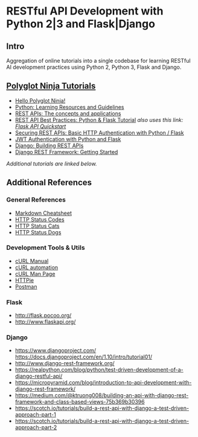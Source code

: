 # RESTful API Development with Python 2|3 and Flask|Django

## Intro

Aggregation of online tutorials into a single codebase for learning RESTful AI development practices using Python 2, Python 3, Flask and Django.

## [Polyglot Ninja Tutorials](http://polyglot.ninja/)

* [Hello Polyglot Ninja!](http://polyglot.ninja/hello-polyglot-ninja/)
* [Python: Learning Resources and Guidelines](http://polyglot.ninja/python-learning-resources-guidelines/)
* [REST APIs: The concepts and applications](http://polyglot.ninja/rest-apis-concepts-applications/)
* [REST API Best Practices: Python & Flask Tutorial](http://polyglot.ninja/rest-api-best-practices-python-flask-tutorial/) _also uses this link: [Flask API Quickstart](http://flask-restful.readthedocs.io/en/0.3.5/quickstart.html)_
* [Securing REST APIs: Basic HTTP Authentication with Python / Flask](http://polyglot.ninja/securing-rest-apis-basic-http-authentication-python-flask/)
* [JWT Authentication with Python and Flask](http://polyglot.ninja/jwt-authentication-python-flask/)
* [Django: Building REST APIs](http://polyglot.ninja/django-building-rest-apis/)
* [Django REST Framework: Getting Started](http://polyglot.ninja/django-rest-framework-getting-started/)

_Additional tutorials are linked below._

## Additional References

### General References

* [Markdown Cheatsheet](https://github.com/adam-p/markdown-here/wiki/Markdown-Cheatsheet#links)
* [HTTP Status Codes](https://httpstatuses.com/)
* [HTTP Status Cats](https://http.cat/)
* [HTTP Status Dogs](https://httpstatusdogs.com/)

### Development Tools & Utils

* [cURL Manual](https://curl.haxx.se/docs/manual.html)
* [cURL automation](https://curl.haxx.se/docs/httpscripting.html)
* [cURL Man Page](https://curl.haxx.se/docs/manpage.html)
* [HTTPie](https://httpie.org/)
* [Postman](https://www.getpostman.com/)

### Flask

* http://flask.pocoo.org/
* http://www.flaskapi.org/

### Django

* https://www.djangoproject.com/
https://docs.djangoproject.com/en/1.10/intro/tutorial01/
* http://www.django-rest-framework.org/
* https://realpython.com/blog/python/test-driven-development-of-a-django-restful-api/
* https://micropyramid.com/blog/introduction-to-api-development-with-django-rest-framework/
* https://medium.com/@ktruong008/building-an-api-with-django-rest-framework-and-class-based-views-75b369b30396
* https://scotch.io/tutorials/build-a-rest-api-with-django-a-test-driven-approach-part-1
* https://scotch.io/tutorials/build-a-rest-api-with-django-a-test-driven-approach-part-2

